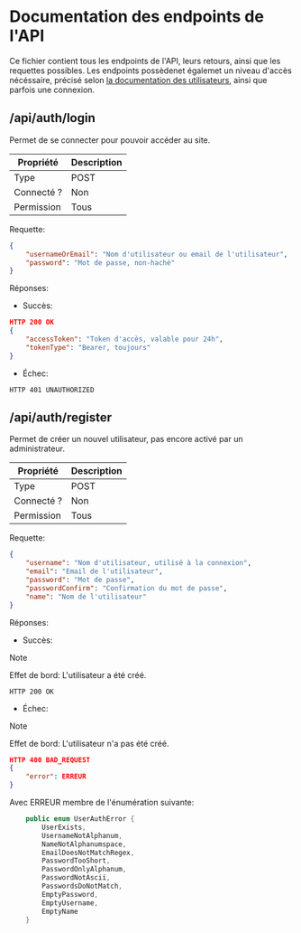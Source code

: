 # Documentation des endpoints de l'API

Ce fichier contient tous les endpoints de l'API, leurs retours, ainsi que les requettes possibles.
Les endpoints possèdenet égalemet un niveau d'accès nécéssaire, précisé selon 
[la documentation des utilisateurs](/doc/Utilisateurs#Permissions), ainsi que
parfois une connexion.

## /api/auth/login

Permet de se connecter pour pouvoir accéder au site.

| Propriété  | Description |
|------------|-------------|
| Type       | POST        |
| Connecté ? | Non         |
| Permission | Tous        |

Requette:

```json
{
    "usernameOrEmail": "Nom d'utilisateur ou email de l'utilisateur",
    "password": "Mot de passe, non-haché"
}
```

Réponses:

- Succès:

```json
HTTP 200 OK
{
    "accessToken": "Token d'accès, valable pour 24h",
    "tokenType": "Bearer, toujours"
}
```

- Échec:

```
HTTP 401 UNAUTHORIZED
```

## /api/auth/register

Permet de créer un nouvel utilisateur, pas encore activé par un administrateur.

| Propriété  | Description |
|------------|-------------|
| Type       | POST        |
| Connecté ? | Non         |
| Permission | Tous        |

Requette:

```json
{
    "username": "Nom d'utilisateur, utilisé à la connexion",
    "email": "Email de l'utilisateur",
    "password": "Mot de passe",
    "passwordConfirm": "Confirmation du mot de passe",
    "name": "Nom de l'utilisateur"
}
```

Réponses:

- Succès:

> [!NOTE]
> Effet de bord: L'utilisateur a été créé.

```plaintext
HTTP 200 OK
```

- Échec:

> [!NOTE]
> Effet de bord: L'utilisateur n'a pas été créé.

```json
HTTP 400 BAD_REQUEST
{
    "error": ERREUR
}
```

Avec ERREUR membre de l'énumération suivante:

```java
    public enum UserAuthError {
        UserExists,
        UsernameNotAlphanum,
        NameNotAlphanumspace,
        EmailDoesNotMatchRegex,
        PasswordTooShort,
        PasswordOnlyAlphanum,
        PasswordNotAscii,
        PasswordsDoNotMatch,
        EmptyPassword,
        EmptyUsername,
        EmptyName
    }
```
